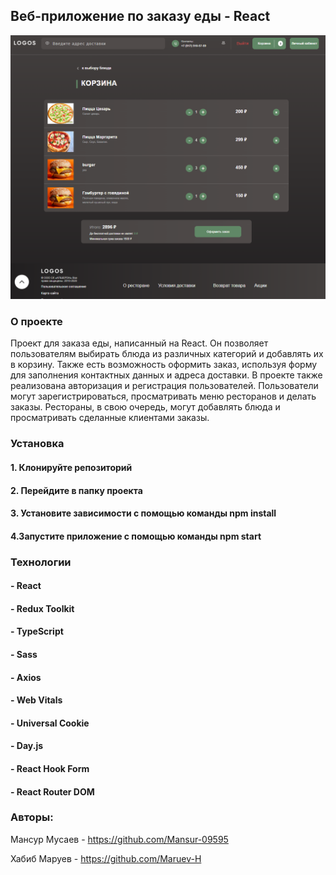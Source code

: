 ## Веб-приложение по заказу еды - React

![alt text](/src/images/README.png)

### О проекте

Проект для заказа еды, написанный на React. Он позволяет пользователям выбирать блюда из различных категорий и добавлять их в корзину. 
Также есть возможность оформить заказ, используя форму для заполнения контактных данных и адреса доставки. 
В проекте также реализована авторизация и регистрация пользователей. Пользователи могут зарегистрироваться, просматривать меню ресторанов и делать заказы. 
Рестораны, в свою очередь, могут добавлять блюда и просматривать сделанные клиентами заказы.

### Установка

#### 1. Клонируйте репозиторий

#### 2. Перейдите в папку проекта

#### 3. Установите зависимости с помощью команды npm install

#### 4.Запустите приложение с помощью команды npm start

### Технологии

#### - React
#### - Redux Toolkit
#### - TypeScript
#### - Sass
#### - Axios
#### - Web Vitals
#### - Universal Cookie
#### - Day.js
#### - React Hook Form
#### - React Router DOM

### Авторы:

Мансур Мусаев - https://github.com/Mansur-09595

Хабиб Маруев - https://github.com/Maruev-H